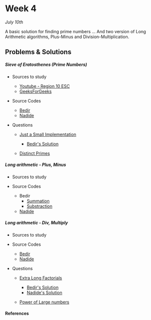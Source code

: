 # Week 4
<em>July 10th</em>

A basic solution for finding prime numbers ... And two version of Long Arithmetic algorithms, Plus-Minus and Division-Multiplication.

## Problems & Solutions
##### Sieve of Eratosthenes (Prime Numbers)
  - Sources to study
    - [Youtube - Region 10 ESC](https://www.youtube.com/watch?v=V08g_lkKj6Q)
    - [GeeksForGeeks](http://www.geeksforgeeks.org/sieve-of-eratosthenes/)

  - Source Codes
    - [Bedir](https://github.com/BedirT/AlgorithmsL/blob/master/Algorithms/Math/Sieve%20of%20Eratorthenes.cpp)
    - [Nadide](https://github.com/nadide/ACM-ICPC/blob/master/codes/math_primeNumbers.c)

  - Questions
    - [Just a Small Implementation](https://wiki.haskell.org/99_questions/Solutions/39)
      - [Bedir's Solution](https://github.com/BedirT/AlgorithmsL/blob/master/Problems/Curriculum%20Q's/Week%204/sieve%20question.cpp)

    - [Distinct Primes](http://www.spoj.com/problems/AMR11E/)


##### Long arithmetic - Plus, Minus
  - Sources to study
  
  - Source Codes
    - Bedir
      - [Summation](https://github.com/BedirT/AlgorithmsL/blob/master/Algorithms/Math/extra_long_sum.cpp)
      - [Substraction](https://github.com/BedirT/AlgorithmsL/blob/master/Algorithms/Math/extra_long_sub.cpp)
    - [Nadide](https://github.com/nadide/ACM-ICPC/blob/master/codes/math_longArithmatic_Add.c)


##### Long arithmetic - Div, Multiply

- Sources to study

- Source Codes
    - [Bedir](https://github.com/BedirT/AlgorithmsL/blob/master/Algorithms/Math/extra_long_mult.cpp)
    - [Nadide](https://github.com/nadide/ACM-ICPC/blob/master/codes/math_longArithmatic_Mult.c)
  
- Questions
    - [Extra Long Factorials](https://www.hackerrank.com/challenges/extra-long-factorials?h_r=internal-search)
      - [Bedir's Solution](https://github.com/BedirT/AlgorithmsL/blob/master/Problems/HackerRank/Implementation/Extra%20Long%20Factorial.cpp)
      - [Nadide's Solution](https://github.com/nadide/ACM-ICPC/blob/master/problems/hackerrank/extraLongFactorials.c)

    - [Power of Large numbers](https://www.hackerrank.com/challenges/power-of-large-numbers)



#### References
  

